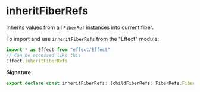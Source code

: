 # inheritFiberRefs

Inherits values from all `FiberRef` instances into current fiber.

To import and use `inheritFiberRefs` from the "Effect" module:

```ts
import * as Effect from "effect/Effect"
// Can be accessed like this
Effect.inheritFiberRefs
```

**Signature**

```ts
export declare const inheritFiberRefs: (childFiberRefs: FiberRefs.FiberRefs) => Effect<never, never, void>
```
